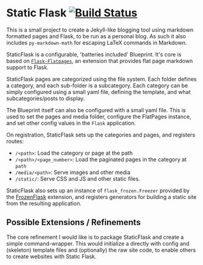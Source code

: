Static Flask [![Build Status](https://travis-ci.org/padraic-padraic/StaticFlask.svg?branch=master)](https://travis-ci.org/padraic-padraic/StaticFlask)
===========

This is a small project to create a Jekyll-like blogging tool using markdown formatted pages and Flask, to be run as a personal blog. As such it also includes `py-markdown-math` for escaping LaTeX commands in Markdown.

StaticFlask is a configurable, 'batteries included' Blueprint. It's core is based on [`Flask-Flatpages`](https://github.com/Flask-FlatPages/Flask-FlatPages/), an extension that provides flat page markdown support to Flask. 

StaticFlask pages are categorized using the file system. Each folder defines a category, and each sub-folder is a subcategory. Each category can be simply configured using a small yaml file, defining the template, and what subcategories/posts to display.

The Blueprint itself can also be configured with a small yaml file. This is used to set the pages and media folder, configure the FlatPages instance, and set other config values in the `Flask` application.

On registration, StaticFlask sets up the categories and pages, and registers routes:
- `/<path>`: Load the category or page at the path
- `/<path>/<page_number>`: Load the paginated pages in the category at `path`
- `/media/<path>`: Serve images and other media
- `/static/`: Serve CSS and JS and other static files.

StaticFlask also sets up an instance of `flask_frozen.Freezer` provided by the [FrozenFlask](https://github.com/Frozen-Flask/Frozen-Flask) extension, and registers generators for building a static site from the resulting application.

## Possible Extensions / Refinements

The core refinement I would like is to package StaticFlask and create a simple command-wrapper. This would initialize a directly with config and (skeleton) template files and (optionally) the raw site code, to enable others to create websites with Static Flask.
